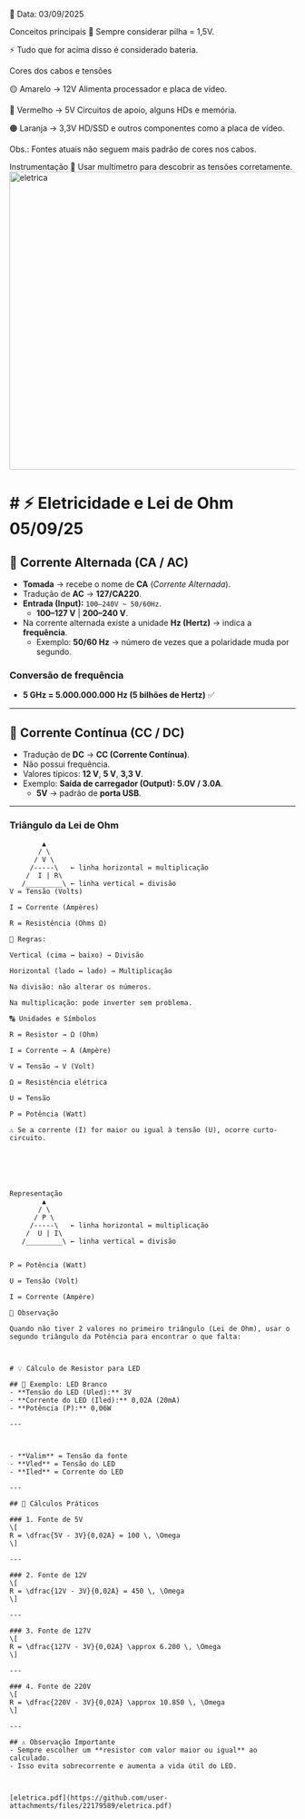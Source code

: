📅 Data: 03/09/2025

Conceitos principais
🔋 Sempre considerar pilha = 1,5V.

⚡ Tudo que for acima disso é considerado bateria.

Cores dos cabos e tensões

🟡 Amarelo → 12V Alimenta processador e placa de vídeo.

🔴 Vermelho → 5V Circuitos de apoio, alguns HDs e memória.

🟠 Laranja → 3,3V HD/SSD e outros componentes como a placa de vídeo.

Obs.: Fontes atuais não seguem mais padrão de cores nos cabos.

Instrumentação
🧰 Usar multímetro para descobrir as tensões corretamente.
<img width="945" height="525" alt="eletrica " src="https://github.com/user-attachments/assets/c42c9ae4-62d2-4526-bb2a-068315d45f95" />

# # ⚡ Eletricidade e Lei de Ohm 05/09/25

## 🔌 Corrente Alternada (CA / AC)

- **Tomada** → recebe o nome de **CA** (*Corrente Alternada*).  
- Tradução de **AC** → **127/CA220**.  
- **Entrada (Input):** `100–240V ~ 50/60Hz`.  
  - **100–127 V** | **200–240 V**.  
- Na corrente alternada existe a unidade **Hz (Hertz)** → indica a **frequência**.  
  - Exemplo: **50/60 Hz** → número de vezes que a polaridade muda por segundo.  

### Conversão de frequência
- **5 GHz = 5.000.000.000 Hz (5 bilhões de Hertz)** ✅  

---

## 🔋 Corrente Contínua (CC / DC)

- Tradução de **DC** → **CC (Corrente Contínua)**.  
- Não possui frequência.  
- Valores típicos: **12 V**, **5 V**, **3,3 V**.  
- Exemplo: **Saída de carregador (Output): 5.0V / 3.0A**.  
  - **5V** → padrão de **porta USB**.  

---


### Triângulo da Lei de Ohm
```text
        ▲
       / \
      / V \
     /-----\   ← linha horizontal = multiplicação
    /  I | R\
   /_________\ ← linha vertical = divisão
V = Tensão (Volts)

I = Corrente (Ampères)

R = Resistência (Ohms Ω)

🔑 Regras:

Vertical (cima ↔ baixo) → Divisão

Horizontal (lado ↔ lado) → Multiplicação

Na divisão: não alterar os números.

Na multiplicação: pode inverter sem problema.

🔠 Unidades e Símbolos

R = Resistor → Ω (Ohm)

I = Corrente → A (Ampère)

V = Tensão → V (Volt)

Ω = Resistência elétrica

U = Tensão

P = Potência (Watt)

⚠️ Se a corrente (I) for maior ou igual à tensão (U), ocorre curto-circuito.



	​


Representação
        ▲
       / \
      / P \
     /-----\   ← linha horizontal = multiplicação
    /  U | I\
   /_________\ ← linha vertical = divisão


P = Potência (Watt)

U = Tensão (Volt)

I = Corrente (Ampère)

📌 Observação

Quando não tiver 2 valores no primeiro triângulo (Lei de Ohm), usar o segundo triângulo da Potência para encontrar o que falta:



# 💡 Cálculo de Resistor para LED

## 🔦 Exemplo: LED Branco
- **Tensão do LED (Uled):** 3V  
- **Corrente do LED (Iled):** 0,02A (20mA)  
- **Potência (P):** 0,06W  

---



- **Valim** = Tensão da fonte  
- **Vled** = Tensão do LED  
- **Iled** = Corrente do LED  

---

## 🧮 Cálculos Práticos

### 1. Fonte de 5V
\[
R = \dfrac{5V - 3V}{0,02A} = 100 \, \Omega
\]

---

### 2. Fonte de 12V
\[
R = \dfrac{12V - 3V}{0,02A} = 450 \, \Omega
\]

---

### 3. Fonte de 127V
\[
R = \dfrac{127V - 3V}{0,02A} \approx 6.200 \, \Omega
\]

---

### 4. Fonte de 220V
\[
R = \dfrac{220V - 3V}{0,02A} \approx 10.850 \, \Omega
\]

---

## ⚠️ Observação Importante
- Sempre escolher um **resistor com valor maior ou igual** ao calculado.  
- Isso evita sobrecorrente e aumenta a vida útil do LED.  



[eletrica.pdf](https://github.com/user-attachments/files/22179589/eletrica.pdf)

